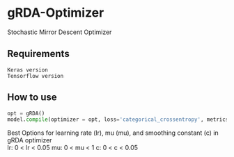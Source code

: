 # gRDA-Optimizer

Stochastic Mirror Descent Optimizer

## Requirements
    Keras version
    Tensorflow version

## How to use
``` python
opt = gRDA()
model.compile(optimizer = opt, loss='categorical_crossentropy', metrics=['accuracy'])
```
Best Options for learning rate (lr), mu (mu), and smoothing constant (c) in gRDA optimizer  
    lr: 0 < lr < 0.05 
    mu: 0 < mu < 1
    c: 0 < c < 0.05
